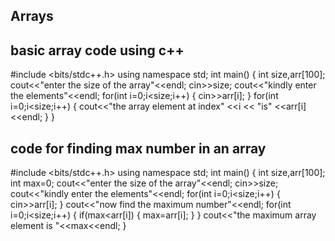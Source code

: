 ## Arrays
## basic array code using c++

#include <bits/stdc++.h>
using namespace std;
int main()
{
int size,arr[100];
cout<<"enter the size of the array"<<endl;
cin>>size;
cout<<"kindly enter the elements"<<endl;
for(int i=0;i<size;i++)
{
    cin>>arr[i];
}
for(int i=0;i<size;i++)
{
    cout<<"the array element at index" <<i << "is" <<arr[i]<<endl;
}
}

## code for finding max number in an array
#include <bits/stdc++.h>
using namespace std;
int main()
{
int size,arr[100];
int max=0;
cout<<"enter the size of the array"<<endl;
cin>>size;
cout<<"kindly enter the elements"<<endl;
for(int i=0;i<size;i++)
{
    cin>>arr[i];
}
cout<<"now find the maximum number"<<endl;
for(int i=0;i<size;i++)
{
    if(max<arr[i])
    {
        max=arr[i];
    }
}
    cout<<"the maximum array element is "<<max<<endl;
}
